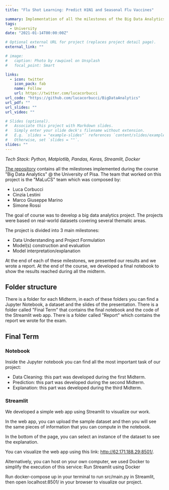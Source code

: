 ```yaml
---
title: "Flu Shot Learning: Predict H1N1 and Seasonal Flu Vaccines"

summary: Implementation of all the milestones of the Big Data Analytics course
tags:
  - University
date: "2021-01-14T00:00:00Z"

# Optional external URL for project (replaces project detail page).
external_link: ""

# image:
#   caption: Photo by rawpixel on Unsplash
#   focal_point: Smart

links:
  - icon: twitter
    icon_pack: fab
    name: Follow
    url: https://twitter.com/lucacorbucci
url_code: "https://github.com/lucacorbucci/BigDataAnalytics"
url_pdf: ""
url_slides: ""
url_video: ""

# Slides (optional).
#   Associate this project with Markdown slides.
#   Simply enter your slide deck's filename without extension.
#   E.g. `slides = "example-slides"` references `content/slides/example-slides.md`.
#   Otherwise, set `slides = ""`.
slides: ""
---
```


<em>Tech Stack: Python, Matplotlib, Pandas, Keras, Streamlit, Docker</em>

[The repository](https://github.com/lucacorbucci/BigDataAnalytics) contains all the milestones implemented during the course "Big Data Analytics" @ the University of Pisa. The team that worked on this project is the "MaLuCS" team which was composed by:

- Luca Corbucci
- Cinzia Lestini
- Marco Giuseppe Marino
- Simone Rossi

The goal of course was to develop a big data analytics project. The projects were based on real-world datasets covering several thematic areas.

The project is divided into 3 main milestones:

- Data Understanding and Project Formulation
- Model(s) construction and evaluation
- Model interpretation/explanation

At the end of each of these milestones, we presented our results and we wrote a report. At the end of the course, we developed a final notebook to show the results reached during all the midterm.

## Folder structure

There is a folder for each Midterm, in each of these folders you can find a Jupyter Notebook, a dataset and the slides of the presentation.
There is a folder called "Final Term" that contains the final notebook and the code of the Streamlit web app.
There is a folder called "Report" which contains the report we wrote for the exam.

## Final Term

### Notebook

Inside the Jupyter notebook you can find all the most important task of our project:

- Data Cleaning: this part was developed during the first Midterm.
- Prediction: this part was developed during the second Midterm.
- Explanation: this part was developed during the third Midterm.

### Streamlit

We developed a simple web app using Streamlit to visualize our work.

In the web app, you can upload the sample dataset and then you will see the same pieces of information that you can compute in the notebook.

In the bottom of the page, you can select an instance of the dataset to see the explanation.

You can visualize the web app using this link: http://62.171.188.29:8501/.

Alternatively, you can host on your own computer, we used Docker to simplify the execution of this service:
Run Streamlit using Docker

Run docker-compose up in your terminal to run src/main.py in Streamlit, then open localhost:8501/ in your browser to visualize our project.
